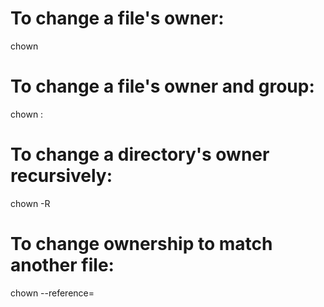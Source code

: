 # To change a file's owner:

chown <user> <file>

# To change a file's owner and group:

chown <user>:<group> <file>

# To change a directory's owner recursively:

chown -R <user> <directory>

# To change ownership to match another file:

chown --reference=<reference-file> <file>
